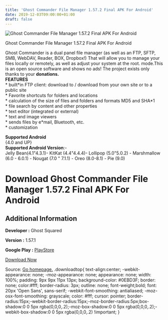 ```yaml
---
title: 'Ghost Commander File Manager 1.57.2 Final APK For Android'
date: 2019-12-03T09:00:00+01:00
draft: false
---
```


![Ghost Commander File Manager 1.57.2 Final APK For Android](https://i1.wp.com/apkhome.net/wp-content/uploads/2019/12/Ghost-Commander-File-Manager-1.57.2-Final.png "Ghost Commander File Manager 1.57.2 Final APK For Android")

  

Ghost Commander File Manager 1.57.2 Final APK For Android

Ghost Commander is a dual panel file manager (as well as an FTP, SFTP, SMB, WebDAV, Reader, BOX, Dropbox!) That will allow you to manage your files locally or remotely, as well as adjust your system at the root. mode.This is an open source software and shows no ads! The project exists only thanks to your **donations.**  
**FEATURES**  
\* built\*in FTP client: download to / download from your own site or to a public site  
\* Favorite shortcuts for folders and locations  
\* calculation of the size of files and folders and formats MD5 and SHA\*1  
\* file search by content and other properties  
\* text editor (integrated or external)  
\* text and image viewers  
\* sends files by e\*mail, Bluetooth, etc.  
\* customization

**Supported Android**  
{4.0 and UP}  
**Supported Android Version**:-  
Jelly Bean(4.1"4.3.1)- KitKat (4.4"4.4.4)- Lollipop (5.0"5.0.2) - Marshmallow (6.0 - 6.0.1) - Nougat (7.0 " 7.1.1) - Oreo (8.0-8.1) - Pie (9.0)

Download Ghost Commander File Manager 1.57.2 Final APK For Android
==================================================================

Additional Information
----------------------

**Developer :** Ghost Squared

**Version :** 1.57.1

**Google Play :** [PlayStore](https://play.google.com/store/apps/details?id=com.ghostsq.commander)

  

[Download Now](https://store4app.co/post/ghost-commander-file-manager-1-57-2-final-apk-for-android_1575305168)

  
Source: [Go homepage.](https://store4app.co/post/ghost-commander-file-manager-1-57-2-final-apk-for-android_1575305168) .downloadtop{ text-align:center; -webkit-appearance: none; -moz-appearance: none; appearance: none; width: 100%; padding: 9px 9px 11px 13px; background-color: #0EBD3F; border: none; color:#fff; border-radius: 3px; outline: none; font-weight;bold; font: 20px 'Open Sans', sans-serif; -webkit-font-smoothing: antialiased; -moz-osx-font-smoothing: grayscale; color: #fff; cursor: pointer; border-radius:15px;-webkit-border-radius:15px;-moz-border-radius:5px;box-shadow:0 0 5px rgba(0,0,0,.2);-moz-box-shadow:0 0 5px rgba(0,0,0,.2);-webkit-box-shadow:0 0 5px rgba(0,0,0,.2) !important; }